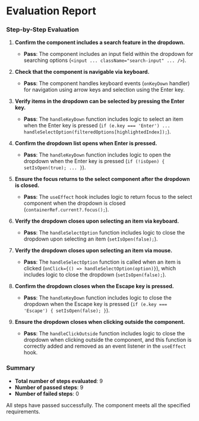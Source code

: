 # Evaluation Report

### Step-by-Step Evaluation

1. **Confirm the component includes a search feature in the dropdown.**
   - **Pass**: The component includes an input field within the dropdown for searching options (`<input ... className="search-input" ... />`).

2. **Check that the component is navigable via keyboard.**
   - **Pass**: The component handles keyboard events (`onKeyDown` handler) for navigation using arrow keys and selection using the Enter key.

3. **Verify items in the dropdown can be selected by pressing the Enter key.**
   - **Pass**: The `handleKeyDown` function includes logic to select an item when the Enter key is pressed (`if (e.key === 'Enter') ... handleSelectOption(filteredOptions[highlightedIndex]);`).

4. **Confirm the dropdown list opens when Enter is pressed.**
   - **Pass**: The `handleKeyDown` function includes logic to open the dropdown when the Enter key is pressed (`if (!isOpen) { setIsOpen(true); ... }`).

5. **Ensure the focus returns to the select component after the dropdown is closed.**
   - **Pass**: The `useEffect` hook includes logic to return focus to the select component when the dropdown is closed (`containerRef.current?.focus();`).

6. **Verify the dropdown closes upon selecting an item via keyboard.**
   - **Pass**: The `handleSelectOption` function includes logic to close the dropdown upon selecting an item (`setIsOpen(false);`).

7. **Verify the dropdown closes upon selecting an item via mouse.**
   - **Pass**: The `handleSelectOption` function is called when an item is clicked (`onClick={() => handleSelectOption(option)}`), which includes logic to close the dropdown (`setIsOpen(false);`).

8. **Confirm the dropdown closes when the Escape key is pressed.**
   - **Pass**: The `handleKeyDown` function includes logic to close the dropdown when the Escape key is pressed (`if (e.key === 'Escape') { setIsOpen(false); }`).

9. **Ensure the dropdown closes when clicking outside the component.**
   - **Pass**: The `handleClickOutside` function includes logic to close the dropdown when clicking outside the component, and this function is correctly added and removed as an event listener in the `useEffect` hook.

### Summary

- **Total number of steps evaluated**: 9
- **Number of passed steps**: 9
- **Number of failed steps**: 0

All steps have passed successfully. The component meets all the specified requirements.